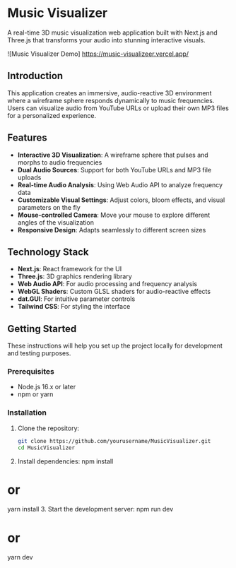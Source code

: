 # Music Visualizer

A real-time 3D music visualization web application built with Next.js and Three.js that transforms your audio into stunning interactive visuals.

![Music Visualizer Demo] https://music-visualizeer.vercel.app/

## Introduction

This application creates an immersive, audio-reactive 3D environment where a wireframe sphere responds dynamically to music frequencies. Users can visualize audio from YouTube URLs or upload their own MP3 files for a personalized experience.

## Features

- **Interactive 3D Visualization**: A wireframe sphere that pulses and morphs to audio frequencies
- **Dual Audio Sources**: Support for both YouTube URLs and MP3 file uploads
- **Real-time Audio Analysis**: Using Web Audio API to analyze frequency data
- **Customizable Visual Settings**: Adjust colors, bloom effects, and visual parameters on the fly
- **Mouse-controlled Camera**: Move your mouse to explore different angles of the visualization
- **Responsive Design**: Adapts seamlessly to different screen sizes

## Technology Stack

- **Next.js**: React framework for the UI
- **Three.js**: 3D graphics rendering library
- **Web Audio API**: For audio processing and frequency analysis
- **WebGL Shaders**: Custom GLSL shaders for audio-reactive effects
- **dat.GUI**: For intuitive parameter controls
- **Tailwind CSS**: For styling the interface

## Getting Started

These instructions will help you set up the project locally for development and testing purposes.

### Prerequisites

- Node.js 16.x or later
- npm or yarn

### Installation

1. Clone the repository:
   ```bash
   git clone https://github.com/yourusername/MusicVisualizer.git
   cd MusicVisualizer

2.  Install dependencies:
npm install
# or
yarn install
3. Start the development server:
npm run dev
# or
yarn dev
